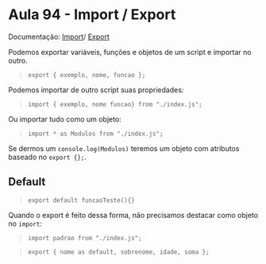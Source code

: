 # Aula 94 - Import / Export

Documentação: [Import](https://developer.mozilla.org/pt-BR/docs/Web/JavaScript/Reference/Statements/import)\/ [Export](https://developer.mozilla.org/pt-BR/docs/Web/JavaScript/Reference/Statements/export)

Podemos exportar variáveis, funções e objetos de um script e importar no outro.

> `export { exemplo, nome, funcao };`

Podemos importar de outro script suas propriedades:

> `import { exemplo, nome funcao} from "./index.js";`

Ou importar tudo como um objeto:

> `import * as Modulos from "./index.js";`

Se dermos um `console.log(Modulos)` teremos um objeto com atributos baseado no `export {};`.

## Default

> `export default funcaoTeste(){}`

Quando o export é feito dessa forma, não precisamos destacar como objeto no `import`:

> `import padrao from "./index.js";`

> `export { nome as default, sobrenome, idade, soma };`
